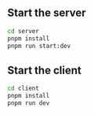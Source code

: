## Start the server

```bash
cd server
pnpm install
pnpm run start:dev
```

## Start the client

```bash
cd client
pnpm install
pnpm run dev
```
